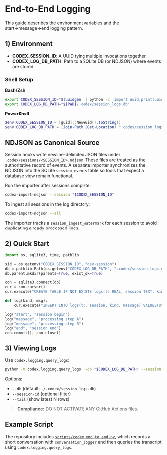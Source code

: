 # End-to-End Logging

This guide describes the environment variables and the start→message→end logging pattern.

## 1) Environment

* **CODEX_SESSION_ID**: A UUID tying multiple invocations together.
* **CODEX_LOG_DB_PATH**: Path to a SQLite DB (or NDJSON) where events are stored.

### Shell Setup

**Bash/Zsh**

```bash
export CODEX_SESSION_ID="$(uuidgen || python -c 'import uuid;print(uuid.uuid4())')"
export CODEX_LOG_DB_PATH="${PWD}/.codex/session_logs.db"
```

**PowerShell**

```powershell
$env:CODEX_SESSION_ID = [guid]::NewGuid().ToString()
$env:CODEX_LOG_DB_PATH = (Join-Path (Get-Location) ".codex/session_logs.db")
```

## NDJSON as Canonical Source

Session hooks write newline-delimited JSON files under
``.codex/sessions/<SESSION_ID>.ndjson``.  These files are treated as the
authoritative record of events.  A separate importer synchronizes the NDJSON
into the SQLite ``session_events`` table so tools that expect a database view
remain functional.

Run the importer after sessions complete:

```bash
codex-import-ndjson --session "$CODEX_SESSION_ID"
```

To ingest all sessions in the log directory:

```bash
codex-import-ndjson --all
```

The importer tracks a ``session_ingest_watermark`` for each session to avoid
duplicating already processed lines.

## 2) Quick Start

```python
import os, sqlite3, time, pathlib

sid = os.getenv("CODEX_SESSION_ID", "dev-session")
db = pathlib.Path(os.getenv("CODEX_LOG_DB_PATH", ".codex/session_logs.db"))
db.parent.mkdir(parents=True, exist_ok=True)

con = sqlite3.connect(db)
cur = con.cursor()
cur.execute("CREATE TABLE IF NOT EXISTS logs(ts REAL, session TEXT, kind TEXT, message TEXT)")

def log(kind, msg):
    cur.execute("INSERT INTO logs(ts, session, kind, message) VALUES(strftime('%s','now'), ?, ?, ?)", (sid, kind, msg))

log("start", "session begin")
log("message", "processing step A")
log("message", "processing step B")
log("end", "session end")
con.commit(); con.close()
```

## 3) Viewing Logs

Use `codex.logging.query_logs`:

```bash
python -m codex.logging.query_logs --db "$CODEX_LOG_DB_PATH" --session-id "$CODEX_SESSION_ID" --tail 20
```

Options:

* `--db` (default: `./.codex/session_logs.db`)
* `--session-id` (optional filter)
* `--tail` (show latest N rows)

> **Compliance:** DO NOT ACTIVATE ANY GitHub Actions files.

## Example Script

The repository includes [`scripts/codex_end_to_end.py`](../scripts/codex_end_to_end.py),
which records a short conversation with `conversation_logger` and then queries
the transcript using `codex.logging.query_logs`.
